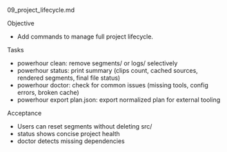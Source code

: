 09_project_lifecycle.md

Objective
- Add commands to manage full project lifecycle.

Tasks
- powerhour clean: remove segments/ or logs/ selectively
- powerhour status: print summary (clips count, cached sources, rendered segments, final file status)
- powerhour doctor: check for common issues (missing tools, config errors, broken cache)
- powerhour export plan.json: export normalized plan for external tooling

Acceptance
- Users can reset segments without deleting src/
- status shows concise project health
- doctor detects missing dependencies